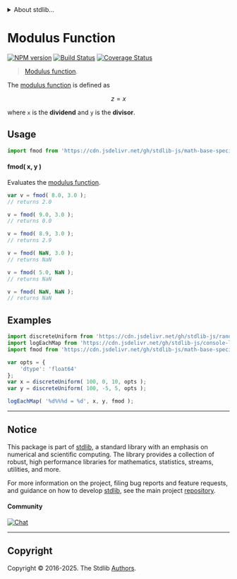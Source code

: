 <!--

@license Apache-2.0

Copyright (c) 2024 The Stdlib Authors.

Licensed under the Apache License, Version 2.0 (the "License");
you may not use this file except in compliance with the License.
You may obtain a copy of the License at

   http://www.apache.org/licenses/LICENSE-2.0

Unless required by applicable law or agreed to in writing, software
distributed under the License is distributed on an "AS IS" BASIS,
WITHOUT WARRANTIES OR CONDITIONS OF ANY KIND, either express or implied.
See the License for the specific language governing permissions and
limitations under the License.

-->


<details>
  <summary>
    About stdlib...
  </summary>
  <p>We believe in a future in which the web is a preferred environment for numerical computation. To help realize this future, we've built stdlib. stdlib is a standard library, with an emphasis on numerical and scientific computation, written in JavaScript (and C) for execution in browsers and in Node.js.</p>
  <p>The library is fully decomposable, being architected in such a way that you can swap out and mix and match APIs and functionality to cater to your exact preferences and use cases.</p>
  <p>When you use stdlib, you can be absolutely certain that you are using the most thorough, rigorous, well-written, studied, documented, tested, measured, and high-quality code out there.</p>
  <p>To join us in bringing numerical computing to the web, get started by checking us out on <a href="https://github.com/stdlib-js/stdlib">GitHub</a>, and please consider <a href="https://opencollective.com/stdlib">financially supporting stdlib</a>. We greatly appreciate your continued support!</p>
</details>

# Modulus Function

[![NPM version][npm-image]][npm-url] [![Build Status][test-image]][test-url] [![Coverage Status][coverage-image]][coverage-url] <!-- [![dependencies][dependencies-image]][dependencies-url] -->

> [Modulus function][modulus-function].

<section class="intro">

The [modulus function][modulus-function] is defined as

<!-- <equation class="equation" label="eq:modulus_function" align="center" raw="z = x%y" alt="Modulus function"> -->

```math
z = x%y
```

<!-- </equation> -->

where `x` is the **dividend** and `y` is the **divisor**.

</section>

<!-- /.intro -->



<section class="usage">

## Usage

```javascript
import fmod from 'https://cdn.jsdelivr.net/gh/stdlib-js/math-base-special-fmod@deno/mod.js';
```

#### fmod( x, y )

Evaluates the [modulus function][modulus-function].

```javascript
var v = fmod( 8.0, 3.0 );
// returns 2.0

v = fmod( 9.0, 3.0 );
// returns 0.0

v = fmod( 8.9, 3.0 );
// returns 2.9

v = fmod( NaN, 3.0 );
// returns NaN

v = fmod( 5.0, NaN );
// returns NaN

v = fmod( NaN, NaN );
// returns NaN
```

</section>

<!-- /.usage -->

<section class="examples">

## Examples

<!-- eslint no-undef: "error" -->

```javascript
import discreteUniform from 'https://cdn.jsdelivr.net/gh/stdlib-js/random-array-discrete-uniform@deno/mod.js';
import logEachMap from 'https://cdn.jsdelivr.net/gh/stdlib-js/console-log-each-map@deno/mod.js';
import fmod from 'https://cdn.jsdelivr.net/gh/stdlib-js/math-base-special-fmod@deno/mod.js';

var opts = {
    'dtype': 'float64'
};
var x = discreteUniform( 100, 0, 10, opts );
var y = discreteUniform( 100, -5, 5, opts );

logEachMap( '%d%%%d = %d', x, y, fmod );
```

</section>

<!-- /.examples -->

<!-- C interface documentation. -->



<!-- Section for related `stdlib` packages. Do not manually edit this section, as it is automatically populated. -->

<section class="related">

</section>

<!-- /.related -->

<!-- Section for all links. Make sure to keep an empty line after the `section` element and another before the `/section` close. -->


<section class="main-repo" >

* * *

## Notice

This package is part of [stdlib][stdlib], a standard library with an emphasis on numerical and scientific computing. The library provides a collection of robust, high performance libraries for mathematics, statistics, streams, utilities, and more.

For more information on the project, filing bug reports and feature requests, and guidance on how to develop [stdlib][stdlib], see the main project [repository][stdlib].

#### Community

[![Chat][chat-image]][chat-url]

---

## Copyright

Copyright &copy; 2016-2025. The Stdlib [Authors][stdlib-authors].

</section>

<!-- /.stdlib -->

<!-- Section for all links. Make sure to keep an empty line after the `section` element and another before the `/section` close. -->

<section class="links">

[npm-image]: http://img.shields.io/npm/v/@stdlib/math-base-special-fmod.svg
[npm-url]: https://npmjs.org/package/@stdlib/math-base-special-fmod

[test-image]: https://github.com/stdlib-js/math-base-special-fmod/actions/workflows/test.yml/badge.svg?branch=main
[test-url]: https://github.com/stdlib-js/math-base-special-fmod/actions/workflows/test.yml?query=branch:main

[coverage-image]: https://img.shields.io/codecov/c/github/stdlib-js/math-base-special-fmod/main.svg
[coverage-url]: https://codecov.io/github/stdlib-js/math-base-special-fmod?branch=main

<!--

[dependencies-image]: https://img.shields.io/david/stdlib-js/math-base-special-fmod.svg
[dependencies-url]: https://david-dm.org/stdlib-js/math-base-special-fmod/main

-->

[chat-image]: https://img.shields.io/gitter/room/stdlib-js/stdlib.svg
[chat-url]: https://app.gitter.im/#/room/#stdlib-js_stdlib:gitter.im

[stdlib]: https://github.com/stdlib-js/stdlib

[stdlib-authors]: https://github.com/stdlib-js/stdlib/graphs/contributors

[umd]: https://github.com/umdjs/umd
[es-module]: https://developer.mozilla.org/en-US/docs/Web/JavaScript/Guide/Modules

[deno-url]: https://github.com/stdlib-js/math-base-special-fmod/tree/deno
[deno-readme]: https://github.com/stdlib-js/math-base-special-fmod/blob/deno/README.md
[umd-url]: https://github.com/stdlib-js/math-base-special-fmod/tree/umd
[umd-readme]: https://github.com/stdlib-js/math-base-special-fmod/blob/umd/README.md
[esm-url]: https://github.com/stdlib-js/math-base-special-fmod/tree/esm
[esm-readme]: https://github.com/stdlib-js/math-base-special-fmod/blob/esm/README.md
[branches-url]: https://github.com/stdlib-js/math-base-special-fmod/blob/main/branches.md

[modulus-function]: https://en.wikipedia.org/wiki/Remainder

<!-- <related-links> -->

<!-- </related-links> -->

</section>

<!-- /.links -->
